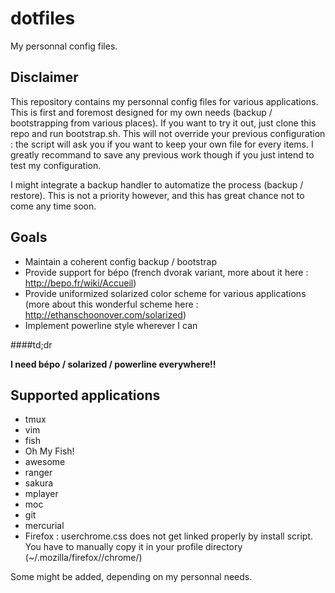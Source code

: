 dotfiles
========

My personnal config files.

Disclaimer
----------
This repository contains my personnal config files for various applications.
This is first and foremost designed for my own needs (backup / bootstrapping
from various places).
If you want to try it out, just clone this repo and run bootstrap.sh.
This will not override your previous configuration : the script will
ask you if you want to keep your own file for every items. I greatly
recommand to save any previous work though if you just intend to test my
configuration.

I might integrate a backup handler to automatize the process (backup / restore).
This is not a priority however, and this has great chance not to come
any time soon.

Goals
-----

- Maintain a coherent config backup / bootstrap
- Provide support for bépo (french dvorak variant, more about it here : http://bepo.fr/wiki/Accueil)
- Provide uniformized solarized color scheme for various applications (more about this wonderful scheme
here : http://ethanschoonover.com/solarized)
- Implement powerline style wherever I can

####td;dr

**I need bépo / solarized / powerline everywhere!!**


Supported applications
----------------------
- tmux
- vim
- fish
- Oh My Fish!
- awesome
- ranger
- sakura
- mplayer
- moc
- git
- mercurial
- Firefox : userchrome.css does not get linked properly by install script. You have to manually copy it in your profile directory (~/.mozilla/firefox/<profile>/chrome/)

Some might be added, depending on my personnal needs.
